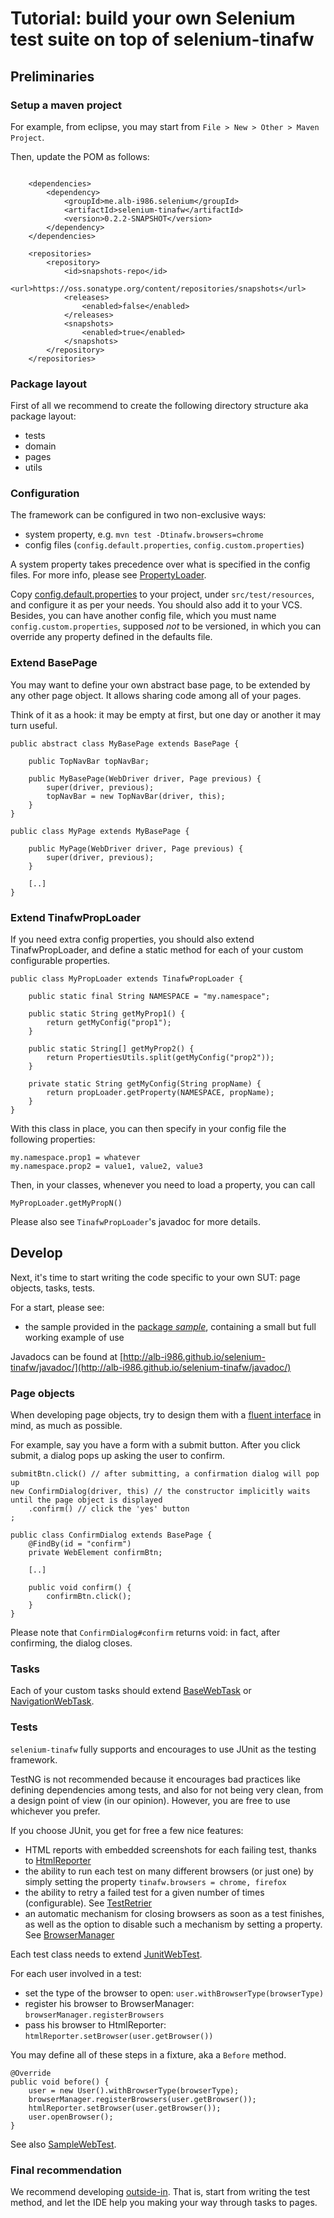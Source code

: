 # Tutorial: build your own Selenium test suite on top of selenium-tinafw


## Preliminaries


### Setup a maven project

For example, from eclipse, you may start from `File > New > Other > Maven Project`.

Then, update the POM  as follows:

```

	<dependencies>
		<dependency>
			<groupId>me.alb-i986.selenium</groupId>
			<artifactId>selenium-tinafw</artifactId>
			<version>0.2.2-SNAPSHOT</version>
		</dependency>
	</dependencies>
	
	<repositories>
		<repository>
			<id>snapshots-repo</id>
			<url>https://oss.sonatype.org/content/repositories/snapshots</url>
			<releases>
				<enabled>false</enabled>
			</releases>
			<snapshots>
				<enabled>true</enabled>
			</snapshots>
		</repository>
	</repositories>
```

### Package layout
First of all we recommend to create the following directory structure aka package layout:

- tests
- domain
- pages
- utils


### Configuration
The framework can be configured in two non-exclusive ways:
- system property, e.g. `mvn test -Dtinafw.browsers=chrome`
- config files (`config.default.properties`, `config.custom.properties`)

A system property takes precedence over what is specified in the config files.
For more info, please see [PropertyLoader](https://github.com/alb-i986/selenium-tinafw/blob/master/src/main/java/me/alb_i986/selenium/tinafw/utils/PropertyLoader.java).

Copy [config.default.properties](https://github.com/alb-i986/selenium-tinafw/blob/master/src/main/resources/config.default.properties) to your project, under `src/test/resources`, and configure it as per your needs. You should also add it to your VCS.
Besides, you can have another config file, which you must name `config.custom.properties`, supposed _not_ to be versioned,
in which you can override any property defined in the defaults file.



### Extend BasePage
You may want to define your own abstract base page, to be extended by any other
page object. It allows sharing code among all of your pages. 

Think of it as a hook: it may be empty at first, but one day or another
it may turn useful.

```
public abstract class MyBasePage extends BasePage {
	
	public TopNavBar topNavBar;
	
	public MyBasePage(WebDriver driver, Page previous) {
		super(driver, previous);
		topNavBar = new TopNavBar(driver, this);
	}
}

public class MyPage extends MyBasePage {
	
	public MyPage(WebDriver driver, Page previous) {
		super(driver, previous);
	}
	
	[..]
}
```

### Extend TinafwPropLoader
If you need extra config properties, you should also extend TinafwPropLoader,
and define a static method for each of your custom configurable properties.

```
public class MyPropLoader extends TinafwPropLoader {
	
	public static final String NAMESPACE = "my.namespace";

	public static String getMyProp1() {
		return getMyConfig("prop1");
	}
	
	public static String[] getMyProp2() {
		return PropertiesUtils.split(getMyConfig("prop2"));
	}

	private static String getMyConfig(String propName) {
		return propLoader.getProperty(NAMESPACE, propName);
	}
}
```

With this class in place, you can then specify in your config file
the following properties:

	my.namespace.prop1 = whatever
	my.namespace.prop2 = value1, value2, value3

Then, in your classes, whenever you need to load a property, you can call

	MyPropLoader.getMyPropN()

Please also see `TinafwPropLoader`'s javadoc for more details.



## Develop

Next, it's time to start writing the code specific to your own SUT: page objects, tasks, tests.

For a start, please see:
 - the sample provided in the [package _sample_](https://github.com/alb-i986/selenium-tinafw/tree/master/src/main/java/me/alb_i986/selenium/tinafw/sample/), containing a small but full working example of use

Javadocs can be found at [http://alb-i986.github.io/selenium-tinafw/javadoc/](http://alb-i986.github.io/selenium-tinafw/javadoc/)


### Page objects
When developing page objects, try to design them with a
[fluent interface](http://martinfowler.com/bliki/FluentInterface.html)
in mind, as much as possible.

For example, say you have a form with a submit button.
After you click submit, a dialog pops up asking the user to confirm.

```
submitBtn.click() // after submitting, a confirmation dialog will pop up
new ConfirmDialog(driver, this) // the constructor implicitly waits until the page object is displayed
	.confirm() // click the 'yes' button 
;
```

```
public class ConfirmDialog extends BasePage {
	@FindBy(id = "confirm")
	private WebElement confirmBtn;
	
	[..]
	
	public void confirm() {
		confirmBtn.click();
	}
}
```

Please note that `ConfirmDialog#confirm` returns void: in fact, after confirming, the dialog closes.


### Tasks

Each of your custom tasks should extend
[BaseWebTask](https://github.com/alb-i986/selenium-tinafw/blob/master/src/main/java/me/alb_i986/selenium/tinafw/tasks/BaseWebTask.java) or
[NavigationWebTask](https://github.com/alb-i986/selenium-tinafw/blob/master/src/main/java/me/alb_i986/selenium/tinafw/tasks/NavigationWebTask.java).



### Tests

`selenium-tinafw` fully supports and encourages to use JUnit as the testing framework.

TestNG is not recommended because it encourages bad practices like defining dependencies among tests,
and also for not being very clean, from a design point of view (in our opinion).
However, you are free to use whichever you prefer.

If you choose JUnit, you get for free a few nice features:
- HTML reports with embedded screenshots for each failing test, thanks to
  [HtmlReporter](https://github.com/alb-i986/selenium-tinafw/blob/master/src/main/java/me/alb_i986/selenium/tinafw/tests/rules/HtmlReporter.java)
- the ability to run each test on many different browsers (or just one)
  by simply setting the property `tinafw.browsers = chrome, firefox`
- the ability to retry a failed test for a given number of times (configurable).
  See [TestRetrier](https://github.com/alb-i986/selenium-tinafw/blob/master/src/main/java/me/alb_i986/selenium/tinafw/tests/rules/TestRetrier.java)
- an automatic mechanism for closing browsers as soon as a test finishes,
  as well as the option to disable such a mechanism by setting a property.
  See [BrowserManager](https://github.com/alb-i986/selenium-tinafw/blob/master/src/main/java/me/alb_i986/selenium/tinafw/tests/rules/BrowserManager.java)

Each test class needs to extend
[JunitWebTest](https://github.com/alb-i986/selenium-tinafw/blob/master/src/main/java/me/alb_i986/selenium/tinafw/tests/JunitWebTest.java).

For each user involved in a test:

- set the type of the browser to open: `user.withBrowserType(browserType)`
- register his browser to BrowserManager: `browserManager.registerBrowsers`
- pass his browser to HtmlReporter: `htmlReporter.setBrowser(user.getBrowser())`

You may define all of these steps in a fixture, aka a `Before` method.

	@Override
	public void before() {
		user = new User().withBrowserType(browserType);
		browserManager.registerBrowsers(user.getBrowser());
		htmlReporter.setBrowser(user.getBrowser());
		user.openBrowser();
	}

See also [SampleWebTest](https://github.com/alb-i986/selenium-tinafw/blob/master/src/main/java/me/alb_i986/selenium/tinafw/sample/tests/SampleWebTest.java).


### Final recommendation
We recommend developing
[outside-in](http://en.wikipedia.org/wiki/Outside%E2%80%93in_software_development).
That is, start from writing the test method, and let the IDE help you making
your way through tasks to pages.

